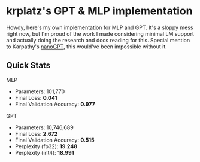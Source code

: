 # krplatz's GPT & MLP implementation

Howdy, here's my own implementation for MLP and GPT. It's a sloppy mess right now, but I'm proud of the work I made considering minimal LM support and actually doing the research and docs reading for this. Special mention to Karpathy's [nanoGPT](https://github.com/karpathy/nanoGPT/tree/master), this would've been impossible without it.

## Quick Stats
MLP
* Parameters: 101,770
* Final Loss: **0.041**
* Final Validation Accuracy: **0.977**

GPT
* Parameters: 10,746,689
* Final Loss: **2.672**
* Final Validation Accuracy: **0.515**
* Perplexity (fp32): **19.248**
* Perplexity (int4): **18.991**